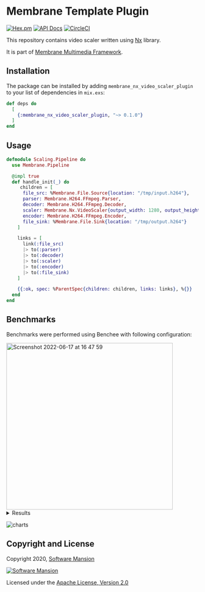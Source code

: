 # Membrane Template Plugin

[![Hex.pm](https://img.shields.io/hexpm/v/membrane_nx_video_scaler_plugin.svg)](https://hex.pm/packages/membrane_nx_video_scaler_plugin)
[![API Docs](https://img.shields.io/badge/api-docs-yellow.svg?style=flat)](https://hexdocs.pm/membrane_nx_video_scaler_plugin)
[![CircleCI](https://circleci.com/gh/membraneframework/membrane_nx_video_scaler_plugin.svg?style=svg)](https://circleci.com/gh/membraneframework/membrane_nx_video_scaler_plugin)

This repository contains video scaler written using [Nx](https://github.com/elixir-nx/nx) library.

It is part of [Membrane Multimedia Framework](https://membraneframework.org).

## Installation

The package can be installed by adding `membrane_nx_video_scaler_plugin` to your list of dependencies in `mix.exs`:

```elixir
def deps do
  [
    {:membrane_nx_video_scaler_plugin, "~> 0.1.0"}
  ]
end
```

## Usage

```elixir
defmodule Scaling.Pipeline do
  use Membrane.Pipeline

  @impl true
  def handle_init(_) do
     children = [
      file_src: %Membrane.File.Source{location: "/tmp/input.h264"},
      parser: Membrane.H264.FFmpeg.Parser,
      decoder: Membrane.H264.FFmpeg.Decoder,
      scaler: Membrane.Nx.VideoScaler{output_width: 1280, output_height: 720},
      encoder: Membrane.H264.FFmpeg.Encoder,
      file_sink: %Membrane.File.Sink{location: "/tmp/output.h264"}
    ]

    links = [
      link(:file_src)
      |> to(:parser)
      |> to(:decoder)
      |> to(:scaler)
      |> to(:encoder)
      |> to(:file_sink)
    ]

    {{:ok, spec: %ParentSpec{children: children, links: links}, %{}}
  end
end
```

## Benchmarks

Benchmarks were performed using Benchee with following configuration:

<img width="436" alt="Screenshot 2022-06-17 at 16 47 59" src="https://user-images.githubusercontent.com/25062706/174323628-c4a2c225-3ce8-4384-a044-87227a5250c8.png">

<details>
<summary markdown="span">Results</summary>
  
<img width="717" alt="to_1280x720" src="https://user-images.githubusercontent.com/25062706/174434869-3c4b2ae1-a89a-4fd6-b7be-6b32628e2d39.png">
 
![to_960x540](https://user-images.githubusercontent.com/25062706/174434927-bb2098f7-d5ef-42c9-86c4-aef4adecb53d.png)
  
![to_640x360](https://user-images.githubusercontent.com/25062706/174434937-10c6b2bc-8d70-4fad-83c6-b820466ddde8.png)
  
![to_480x270](https://user-images.githubusercontent.com/25062706/174434939-82b8ad56-61b4-4fd9-ac0f-7d4c8a5920fa.png)
  
![to_320x180](https://user-images.githubusercontent.com/25062706/174434941-b32725da-27b8-483d-b59b-9d9d4353d321.png)
  
![to_640x480](https://user-images.githubusercontent.com/25062706/174434943-8c302401-6852-49ad-8b2c-8abaf757e5e3.png)

</details>

![charts](https://user-images.githubusercontent.com/25062706/174434889-024e6931-1807-4933-a081-0e565fdc9249.png)

## Copyright and License


Copyright 2020, [Software Mansion](https://swmansion.com/?utm_source=git&utm_medium=readme&utm_campaign=membrane_template_plugin)

[![Software Mansion](https://logo.swmansion.com/logo?color=white&variant=desktop&width=200&tag=membrane-github)](https://swmansion.com/?utm_source=git&utm_medium=readme&utm_campaign=membrane_nx_video_scaler_plugin)

Licensed under the [Apache License, Version 2.0](LICENSE)
